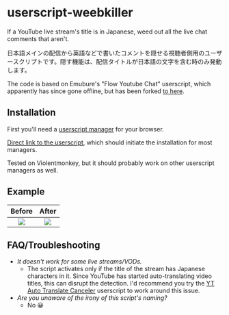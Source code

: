 # userscript-weebkiller

If a YouTube live stream's title is in Japanese, weed out all the live chat comments that aren't.

日本語メインの配信から英語などで書いたコメントを隠せる視聴者側用のユーザースクリプトです。隠す機能は、配信タイトルが日本語の文字を含む時のみ発動します。

The code is based on Emubure's "Flow Youtube Chat" userscript, which apparently has since gone offline, but has been forked [to here](https://github.com/gepz/userscript/tree/main/packages/flow-youtube-chat).

## Installation
First you'll need a [userscript manager](https://en.wikipedia.org/wiki/Userscript_manager) for your browser.

[Direct link to the userscript](https://github.com/Rainyan/userscript-weebkiller/raw/main/weebkiller.user.js), which should initiate the installation for most managers.

Tested on Violentmonkey, but it should probably work on other userscript managers as well.

## Example

Before                     |  After
:-------------------------:|:-------------------------:
![](https://user-images.githubusercontent.com/6595066/173186270-a636f228-0ed8-4b9d-a981-fd5e1263650b.png)  |  ![](https://user-images.githubusercontent.com/6595066/173186274-562fd475-255e-4cc0-8adc-f141b3aa9b96.png)

## FAQ/Troubleshooting

* _It doesn't work for some live streams/VODs._
  * The script activates only if the title of the stream has Japanese characters in it. Since YouTube has started auto-translating video titles, this can disrupt the detection. I'd recommend you try the [YT Auto Translate Canceler](https://github.com/pcouy/YoutubeAutotranslateCanceler/) userscript to work around this issue.
* _Are you unaware of the irony of this script's naming?_
  * No 😀
